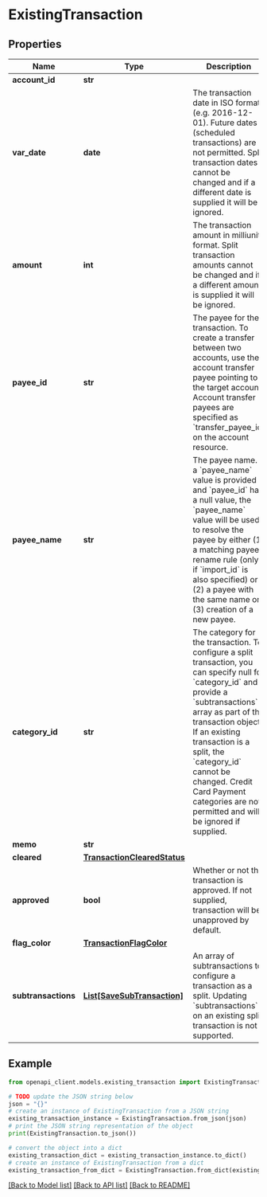 # ExistingTransaction


## Properties

Name | Type | Description | Notes
------------ | ------------- | ------------- | -------------
**account_id** | **str** |  | [optional] 
**var_date** | **date** | The transaction date in ISO format (e.g. 2016-12-01).  Future dates (scheduled transactions) are not permitted.  Split transaction dates cannot be changed and if a different date is supplied it will be ignored. | [optional] 
**amount** | **int** | The transaction amount in milliunits format.  Split transaction amounts cannot be changed and if a different amount is supplied it will be ignored. | [optional] 
**payee_id** | **str** | The payee for the transaction.  To create a transfer between two accounts, use the account transfer payee pointing to the target account.  Account transfer payees are specified as &#x60;transfer_payee_id&#x60; on the account resource. | [optional] 
**payee_name** | **str** | The payee name.  If a &#x60;payee_name&#x60; value is provided and &#x60;payee_id&#x60; has a null value, the &#x60;payee_name&#x60; value will be used to resolve the payee by either (1) a matching payee rename rule (only if &#x60;import_id&#x60; is also specified) or (2) a payee with the same name or (3) creation of a new payee. | [optional] 
**category_id** | **str** | The category for the transaction.  To configure a split transaction, you can specify null for &#x60;category_id&#x60; and provide a &#x60;subtransactions&#x60; array as part of the transaction object.  If an existing transaction is a split, the &#x60;category_id&#x60; cannot be changed.  Credit Card Payment categories are not permitted and will be ignored if supplied. | [optional] 
**memo** | **str** |  | [optional] 
**cleared** | [**TransactionClearedStatus**](TransactionClearedStatus.md) |  | [optional] 
**approved** | **bool** | Whether or not the transaction is approved.  If not supplied, transaction will be unapproved by default. | [optional] 
**flag_color** | [**TransactionFlagColor**](TransactionFlagColor.md) |  | [optional] 
**subtransactions** | [**List[SaveSubTransaction]**](SaveSubTransaction.md) | An array of subtransactions to configure a transaction as a split. Updating &#x60;subtransactions&#x60; on an existing split transaction is not supported. | [optional] 

## Example

```python
from openapi_client.models.existing_transaction import ExistingTransaction

# TODO update the JSON string below
json = "{}"
# create an instance of ExistingTransaction from a JSON string
existing_transaction_instance = ExistingTransaction.from_json(json)
# print the JSON string representation of the object
print(ExistingTransaction.to_json())

# convert the object into a dict
existing_transaction_dict = existing_transaction_instance.to_dict()
# create an instance of ExistingTransaction from a dict
existing_transaction_from_dict = ExistingTransaction.from_dict(existing_transaction_dict)
```
[[Back to Model list]](../README.md#documentation-for-models) [[Back to API list]](../README.md#documentation-for-api-endpoints) [[Back to README]](../README.md)


